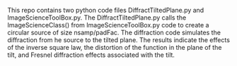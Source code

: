 This repo contains two python code files DiffractTiltedPlane.py and ImageScienceToolBox.py.  The DiffractTiltedPlane.py calls the ImageScienceClass() from ImageScienceToolBox.py code to create a circular source of size nsamp/padFac.  The diffraction code simulates the diffraction from he source to the tilted plane.  The results indicate the effects of the inverse square law, the distortion of the function in the plane of the tilt, and Fresnel diffraction effects associated with the tilt.